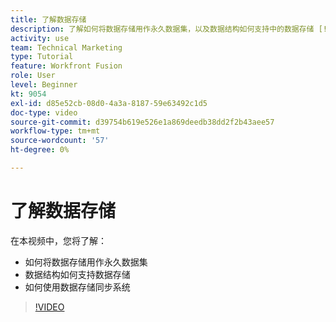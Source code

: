 ```yaml
---
title: 了解数据存储
description: 了解如何将数据存储用作永久数据集，以及数据结构如何支持中的数据存储 [!DNL Adobe Workfront Fusion].
activity: use
team: Technical Marketing
type: Tutorial
feature: Workfront Fusion
role: User
level: Beginner
kt: 9054
exl-id: d85e52cb-08d0-4a3a-8187-59e63492c1d5
doc-type: video
source-git-commit: d39754b619e526e1a869deedb38dd2f2b43aee57
workflow-type: tm+mt
source-wordcount: '57'
ht-degree: 0%

---
```


# 了解数据存储

在本视频中，您将了解：

* 如何将数据存储用作永久数据集
* 数据结构如何支持数据存储
* 如何使用数据存储同步系统

>[!VIDEO](https://video.tv.adobe.com/v/335295/?quality=12)
